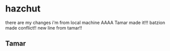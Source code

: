 # hazchut
there are my changes
i'm from local machine
AAAA
Tamar made it!!!
batzion made conflict!!
new line from tamar!!
## Tamar